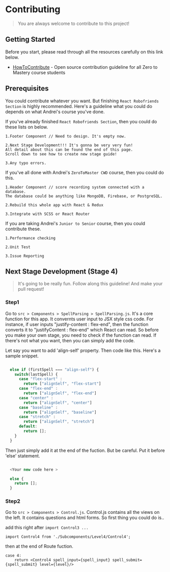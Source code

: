 # Contributing
> You are always welcome to contribute to this project!

## Getting Started

Before you start, please read through all the resources carefully on this link below.

* [HowToContribute](https://github.com/zero-to-mastery/start-here-guidelines) - Open source contribution guideline for all Zero to Mastery course students

## Prerequisites

You could contribute whatever you want. But finishing `React Robofriends Section` is highly recommended. Here's a guideline what you could do depends on what Andrei's course you've done. 

If you've already finished `React Robofriends Section`, then you could do these lists on below.

```
1.Footer Component // Need to design. It's empty now.

2.Next Stage Development!!! It's gonna be very very fun! 
All detail about this can be found the end of this page. 
Scroll down to see how to create new stage guide!

3.Any typo errors.

```

If you've all done with Andrei's `ZeroToMaster CWD` course, then you could do this.

```
1.Header Component // score recording system connected with a database. 
The database could be anything like MongoDB, Firebase, or PostgreSQL. 

2.Rebuild this whole app with React & Redux

3.Integrate with SCSS or React Router
```

If you are taking Andrei's `Junior to Senior` course, then you could contribute these.

```
1.Performance checking

2.Unit Test

3.Issue Reporting
```

## Next Stage Development (Stage 4)
> It's going to be really fun. Follow along this guideline! And make your pull request!

### Step1

Go to `src > Components > SpellParsing > SpellParsing.js`. It's a core function for this app. It convernts user input to JSX style css code. For instance, if user inputs "justify-content : flex-end", then the function converts it to "justifyContent : flex-end" which React can read. So before you make your own stage, you need to check if the function can read. If there's not what you want, then you can simply add the code.

Let say you want to add 'align-self' property. Then code like this. Here's a sample snippet. 

```javascript

  else if (firstSpell === "align-self") {
    switch(lastSpell) {
      case "flex-start" :
        return ["alignSelf", "flex-start"]
      case "flex-end" :
        return ["alignSelf", "flex-end"]
      case "center" :
        return ["alignSelf", "center"]
      case "baseline" :
        return ["alignSelf", "baseline"]
      case "stretch" :
        return ["alignSelf", "stretch"]
      default:
        return [];
    }
  }

```

Then just simply add it at the end of the fuction. But be careful. Put it before 'else' statement.

```javascript

  <Your new code here >

  else {
    return [];
  }

```

### Step2

Go to `src > Components > Control.js`. Control.js contains all the views on the left. It contains questions and html forms. So first thing you could do is..

add this right after `import Control3 ... `
```
import Control4 from './Subcomponents/Level4/Control4';
```
then at the end of Route fuction.
```
case 4:
	return <Control4 spell_input={spell_input} spell_submit={spell_submit} level={level}/>
```
